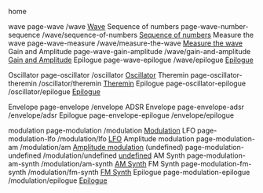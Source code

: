 home

wave						page-wave 						/wave 							<a href="/wave">Wave</a>
	Sequence of numbers		page-wave-number-sequence		/wave/sequence-of-numbers 		<a href="/wave/sequence-of-numbers">Sequence of numbers</a>
	Measure the wave 		page-wave-measure 				/wave/measure-the-wave 			<a href="/wave/measure-the-wave">Measure the wave</a>
	Gain and Amplitude 		page-wave-gain-amplitude 		/wave/gain-and-amplitude 		<a href="/wave/gain-and-amplitude">Gain and Amplitude</a>
	Epilogue 				page-wave-epilogue 				/wave/epilogue 					<a href="/wave/epilogue">Epilogue</a>

Oscillator 					page-oscillator 				/oscillator 					<a href="/oscillator">Oscillator</a>
	Theremin 				page-oscillator-theremin 		/oscillator/theremin 			<a href="/oscillator/theremin">Theremin</a>
	Epilogue 				page-oscillator-epilogue 		/oscillator/epilogue 			<a href="/oscillator/epilogue">Epilogue</a>

Envelope					page-envelope 					/envelope
	ADSR Envelope 			page-envelope-adsr 				/envelope/adsr
	Epilogue 				page-envelope-epilogue 			/envelope/epilogue

modulation 					page-modulation 				/modulation 					<a href="/modulation">Modulation</a>
	LFO 					page-modulation-lfo 			/modulation/lfo 				<a href="/modulation/lfo">LFO</a>
	Amplitude modulation 	page-modulation-am 				/modulation/am 					<a href="/modulation/am">Amplitude modulation</a>
	(undefined) 			page-modulation-undefined 		/modulation/undefined 			<a href="/modulation/undefined">undefined</a>
	AM Synth 				page-modulation-am-synth 		/modulation/am-synth 			<a href="/modulation/am-synth">AM Synth</a>
	FM Synth 				page-modulation-fm-synth 		/modulation/fm-synth 			<a href="/modulation/fm-synth">FM Synth</a>
	Epilogue 				page-modulation-epilogue 		/modulation/epilogue 			<a href="/modulation/epilogue">Epilogue</a>